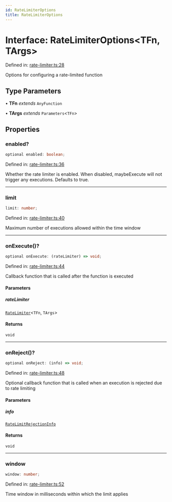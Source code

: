 ```yaml
---
id: RateLimiterOptions
title: RateLimiterOptions
---
```


<!-- DO NOT EDIT: this page is autogenerated from the type comments -->

# Interface: RateLimiterOptions\<TFn, TArgs\>

Defined in: [rate-limiter.ts:28](https://github.com/TanStack/pacer/blob/main/packages/pacer/src/rate-limiter.ts#L28)

Options for configuring a rate-limited function

## Type Parameters

• **TFn** *extends* `AnyFunction`

• **TArgs** *extends* `Parameters`\<`TFn`\>

## Properties

### enabled?

```ts
optional enabled: boolean;
```

Defined in: [rate-limiter.ts:36](https://github.com/TanStack/pacer/blob/main/packages/pacer/src/rate-limiter.ts#L36)

Whether the rate limiter is enabled. When disabled, maybeExecute will not trigger any executions.
Defaults to true.

***

### limit

```ts
limit: number;
```

Defined in: [rate-limiter.ts:40](https://github.com/TanStack/pacer/blob/main/packages/pacer/src/rate-limiter.ts#L40)

Maximum number of executions allowed within the time window

***

### onExecute()?

```ts
optional onExecute: (rateLimiter) => void;
```

Defined in: [rate-limiter.ts:44](https://github.com/TanStack/pacer/blob/main/packages/pacer/src/rate-limiter.ts#L44)

Callback function that is called after the function is executed

#### Parameters

##### rateLimiter

[`RateLimiter`](../classes/ratelimiter.md)\<`TFn`, `TArgs`\>

#### Returns

`void`

***

### onReject()?

```ts
optional onReject: (info) => void;
```

Defined in: [rate-limiter.ts:48](https://github.com/TanStack/pacer/blob/main/packages/pacer/src/rate-limiter.ts#L48)

Optional callback function that is called when an execution is rejected due to rate limiting

#### Parameters

##### info

[`RateLimitRejectionInfo`](ratelimitrejectioninfo.md)

#### Returns

`void`

***

### window

```ts
window: number;
```

Defined in: [rate-limiter.ts:52](https://github.com/TanStack/pacer/blob/main/packages/pacer/src/rate-limiter.ts#L52)

Time window in milliseconds within which the limit applies
